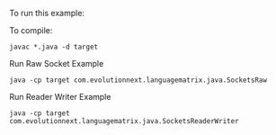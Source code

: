 To run this example:

To compile:
```
javac *.java -d target   
```

Run Raw Socket Example
```
java -cp target com.evolutionnext.languagematrix.java.SocketsRaw
```

Run Reader Writer Example
```
java -cp target com.evolutionnext.languagematrix.java.SocketsReaderWriter
```
